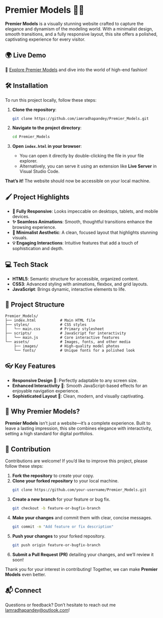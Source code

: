 

# Premier Models 💃✨

**Premier Models** is a visually stunning website crafted to capture the elegance and dynamism of the modeling world. With a minimalist design, smooth transitions, and a fully responsive layout, this site offers a polished, captivating experience for every visitor.

## 🌍 Live Demo

🎉 [Explore Premier Models](https://iamradhapandey.github.io/Permier_Models/) and dive into the world of high-end fashion!

## 🛠️ Installation

To run this project locally, follow these steps:

1. **Clone the repository**:
   ```bash
   git clone https://github.com/iamradhapandey/Premier_Models.git
   ```

2. **Navigate to the project directory**:
   ```bash
   cd Premier_Models
   ```

3. **Open `index.html` in your browser**:
   - You can open it directly by double-clicking the file in your file explorer.
   - Alternatively, you can serve it using an extension like **Live Server** in Visual Studio Code.

**That’s it!** The website should now be accessible on your local machine.

## 🖌️ Project Highlights

- **📱 Fully Responsive**: Looks impeccable on desktops, tablets, and mobile devices.
- **✨ Seamless Animations**: Smooth, thoughtful transitions enhance the browsing experience.
- **🎨 Minimalist Aesthetic**: A clean, focused layout that highlights stunning visuals.
- **💡 Engaging Interactions**: Intuitive features that add a touch of sophistication and depth.

## 💻 Tech Stack

- **HTML5**: Semantic structure for accessible, organized content.
- **CSS3**: Advanced styling with animations, flexbox, and grid layouts.
- **JavaScript**: Brings dynamic, interactive elements to life.

## 📁 Project Structure

```
Premier_Models/
├── index.html           # Main HTML file
├── styles/              # CSS styles
│   └── main.css         # Primary stylesheet
├── scripts/             # JavaScript for interactivity
│   └── main.js          # Core interactive features
└── assets/              # Images, fonts, and other media
    ├── images/          # High-quality model photos
    └── fonts/           # Unique fonts for a polished look
```

## 👓 Key Features

- **Responsive Design** 📱: Perfectly adaptable to any screen size.
- **Enhanced Interactivity** 🔄: Smooth JavaScript-based effects for an enjoyable navigation experience.
- **Sophisticated Layout** 💎: Clean, modern, and visually captivating.

## 🌟 Why Premier Models?

**Premier Models** isn’t just a website—it’s a complete experience. Built to leave a lasting impression, this site combines elegance with interactivity, setting a high standard for digital portfolios.

## 🤝 Contribution

Contributions are welcome! If you’d like to improve this project, please follow these steps:

1. **Fork the repository** to create your copy.
2. **Clone your forked repository** to your local machine.
   ```bash
   git clone https://github.com/your-username/Premier_Models.git
   ```
3. **Create a new branch** for your feature or bug fix.
   ```bash
   git checkout -b feature-or-bugfix-branch
   ```
4. **Make your changes** and commit them with clear, concise messages.
   ```bash
   git commit -m "Add feature or fix description"
   ```
5. **Push your changes** to your forked repository.
   ```bash
   git push origin feature-or-bugfix-branch
   ```
6. **Submit a Pull Request (PR)** detailing your changes, and we’ll review it soon!

Thank you for your interest in contributing! Together, we can make **Premier Models** even better.

## 📬 Connect

Questions or feedback? Don’t hesitate to reach out me Iamradhapandey@outlook.com!


